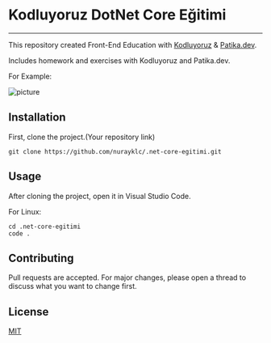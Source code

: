 # Kodluyoruz DotNet Core Eğitimi
-----------------------------------------------------------------------------------------------
This repository created Front-End Education with [Kodluyoruz](https://www.kodluyoruz.org/) & [Patika.dev](https://www.patika.dev/tr).

Includes homework and exercises with Kodluyoruz and Patika.dev.

For Example: 

![picture](picture.PNG)

## Installation

First, clone the project.(Your repository link)

`git clone https://github.com/nurayklc/.net-core-egitimi.git`

## Usage

After cloning the project, open it in Visual Studio Code.

For Linux:
 
```
cd .net-core-egitimi
code .
```

## Contributing

Pull requests are accepted. For major changes, please open a thread to discuss what you want to change first.

## License

[MIT](https://choosealicense.com/licenses/mit/)